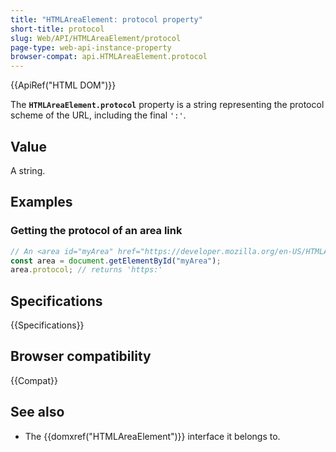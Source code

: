 ```yaml
---
title: "HTMLAreaElement: protocol property"
short-title: protocol
slug: Web/API/HTMLAreaElement/protocol
page-type: web-api-instance-property
browser-compat: api.HTMLAreaElement.protocol
---
```


{{ApiRef("HTML DOM")}}

The
**`HTMLAreaElement.protocol`**
property is a string representing the protocol scheme of the URL,
including the final `':'`.

## Value

A string.

## Examples

### Getting the protocol of an area link

```js
// An <area id="myArea" href="https://developer.mozilla.org/en-US/HTMLAreaElement"> element is in the document
const area = document.getElementById("myArea");
area.protocol; // returns 'https:'
```

## Specifications

{{Specifications}}

## Browser compatibility

{{Compat}}

## See also

- The {{domxref("HTMLAreaElement")}} interface it belongs to.
